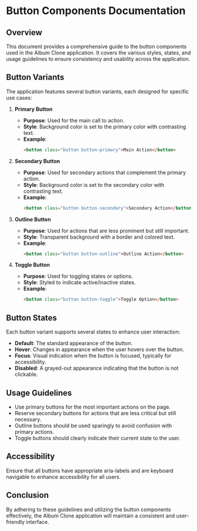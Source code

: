 # Button Components Documentation

## Overview
This document provides a comprehensive guide to the button components used in the Album Clone application. It covers the various styles, states, and usage guidelines to ensure consistency and usability across the application.

## Button Variants
The application features several button variants, each designed for specific use cases:

1. **Primary Button**
   - **Purpose**: Used for the main call to action.
   - **Style**: Background color is set to the primary color with contrasting text.
   - **Example**:
     ```html
     <button class="button button-primary">Main Action</button>
     ```

2. **Secondary Button**
   - **Purpose**: Used for secondary actions that complement the primary action.
   - **Style**: Background color is set to the secondary color with contrasting text.
   - **Example**:
     ```html
     <button class="button button-secondary">Secondary Action</button>
     ```

3. **Outline Button**
   - **Purpose**: Used for actions that are less prominent but still important.
   - **Style**: Transparent background with a border and colored text.
   - **Example**:
     ```html
     <button class="button button-outline">Outline Action</button>
     ```

4. **Toggle Button**
   - **Purpose**: Used for toggling states or options.
   - **Style**: Styled to indicate active/inactive states.
   - **Example**:
     ```html
     <button class="button button-toggle">Toggle Option</button>
     ```

## Button States
Each button variant supports several states to enhance user interaction:

- **Default**: The standard appearance of the button.
- **Hover**: Changes in appearance when the user hovers over the button.
- **Focus**: Visual indication when the button is focused, typically for accessibility.
- **Disabled**: A grayed-out appearance indicating that the button is not clickable.

## Usage Guidelines
- Use primary buttons for the most important actions on the page.
- Reserve secondary buttons for actions that are less critical but still necessary.
- Outline buttons should be used sparingly to avoid confusion with primary actions.
- Toggle buttons should clearly indicate their current state to the user.

## Accessibility
Ensure that all buttons have appropriate aria-labels and are keyboard navigable to enhance accessibility for all users.

## Conclusion
By adhering to these guidelines and utilizing the button components effectively, the Album Clone application will maintain a consistent and user-friendly interface.